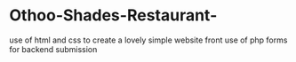 # Othoo-Shades-Restaurant-
use of html and css to create a lovely simple website front
use of php forms for backend submission
